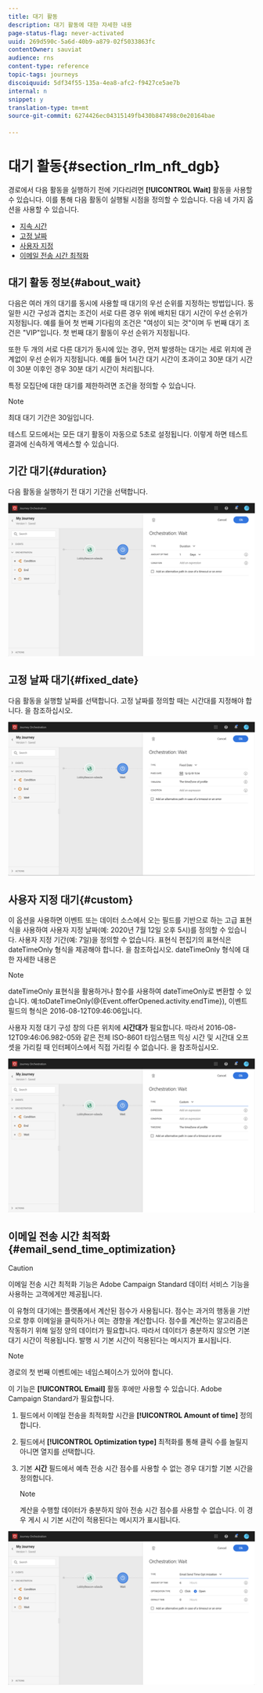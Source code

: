 ```yaml
---
title: 대기 활동
description: 대기 활동에 대한 자세한 내용
page-status-flag: never-activated
uuid: 269d590c-5a6d-40b9-a879-02f5033863fc
contentOwner: sauviat
audience: rns
content-type: reference
topic-tags: journeys
discoiquuid: 5df34f55-135a-4ea8-afc2-f9427ce5ae7b
internal: n
snippet: y
translation-type: tm+mt
source-git-commit: 6274426ec04315149fb430b847498c0e20164bae

---
```



# 대기 활동{#section_rlm_nft_dgb}

경로에서 다음 활동을 실행하기 전에 기다리려면 **[!UICONTROL Wait]** 활동을 사용할 수 있습니다. 이를 통해 다음 활동이 실행될 시점을 정의할 수 있습니다. 다음 네 가지 옵션을 사용할 수 있습니다.

* [지속 시간](#duration)
* [고정 날짜](#fixed_date)
* [사용자 지정](#custom)
* [이메일 전송 시간 최적화](#email_send_time_optimization)

## 대기 활동 정보{#about_wait}

다음은 여러 개의 대기를 동시에 사용할 때 대기의 우선 순위를 지정하는 방법입니다. 동일한 시간 구성과 겹치는 조건이 서로 다른 경우 위에 배치된 대기 시간이 우선 순위가 지정됩니다. 예를 들어 첫 번째 기다림의 조건은 &quot;여성이 되는 것&quot;이며 두 번째 대기 조건은 &quot;VIP&quot;입니다. 첫 번째 대기 활동이 우선 순위가 지정됩니다.

또한 두 개의 서로 다른 대기가 동시에 있는 경우, 먼저 발생하는 대기는 세로 위치에 관계없이 우선 순위가 지정됩니다. 예를 들어 1시간 대기 시간이 초과이고 30분 대기 시간이 30분 이후인 경우 30분 대기 시간이 처리됩니다.

특정 모집단에 대한 대기를 제한하려면 조건을 정의할 수 있습니다.

>[!NOTE]
>
>최대 대기 기간은 30일입니다.
>
>테스트 모드에서는 모든 대기 활동이 자동으로 5초로 설정됩니다. 이렇게 하면 테스트 결과에 신속하게 액세스할 수 있습니다.

## 기간 대기{#duration}

다음 활동을 실행하기 전 대기 기간을 선택합니다.

![](../assets/journey55.png)

## 고정 날짜 대기{#fixed_date}

다음 활동을 실행할 날짜를 선택합니다. 고정 날짜를 정의할 때는 시간대를 지정해야 합니다. 을 [](../building-journeys/timezone-management.md)참조하십시오.

![](../assets/journey56.png)

## 사용자 지정 대기{#custom}

이 옵션을 사용하면 이벤트 또는 데이터 소스에서 오는 필드를 기반으로 하는 고급 표현식을 사용하여 사용자 지정 날짜(예: 2020년 7월 12일 오후 5시)를 정의할 수 있습니다. 사용자 지정 기간(예: 7일)을 정의할 수 없습니다. 표현식 편집기의 표현식은 dateTimeOnly 형식을 제공해야 합니다. 을 [](../expression/expressionadvanced.md)참조하십시오. dateTimeOnly 형식에 대한 자세한 내용은 [](../expression/data-types.md)

>[!NOTE]
>
>dateTimeOnly 표현식을 활용하거나 함수를 사용하여 dateTimeOnly로 변환할 수 있습니다. 예:toDateTimeOnly(@{Event.offerOpened.activity.endTime}), 이벤트 필드의 형식은 2016-08-12T09:46:06입니다.
>
>사용자 지정 대기 구성 창의 다른 위치에 **시간대가** 필요합니다. 따라서 2016-08-12T09:46:06.982-05와 같은 전체 ISO-8601 타임스탬프 믹싱 시간 및 시간대 오프셋을 가리킬 때 인터페이스에서 직접 가리킬 수 없습니다. 을 [](../building-journeys/timezone-management.md)참조하십시오.

![](../assets/journey57.png)

## 이메일 전송 시간 최적화{#email_send_time_optimization}

>[!CAUTION]
>
>이메일 전송 시간 최적화 기능은 Adobe Campaign Standard 데이터 서비스 기능을 사용하는 고객에게만 제공됩니다.

이 유형의 대기에는 플랫폼에서 계산된 점수가 사용됩니다. 점수는 과거의 행동을 기반으로 향후 이메일을 클릭하거나 여는 경향을 계산합니다. 점수를 계산하는 알고리즘은 작동하기 위해 일정 양의 데이터가 필요합니다. 따라서 데이터가 충분하지 않으면 기본 대기 시간이 적용됩니다. 발행 시 기본 시간이 적용된다는 메시지가 표시됩니다.

>[!NOTE]
>
>경로의 첫 번째 이벤트에는 네임스페이스가 있어야 합니다.
>
>이 기능은 **[!UICONTROL Email]** 활동 후에만 사용할 수 있습니다. Adobe Campaign Standard가 필요합니다.

1. 필드에서 이메일 전송을 최적화할 시간을 **[!UICONTROL Amount of time]** 정의합니다.
1. 필드에서 **[!UICONTROL Optimization type]** 최적화를 통해 클릭 수를 늘릴지 아니면 열지를 선택합니다.
1. 기본 **시간** 필드에서 예측 전송 시간 점수를 사용할 수 없는 경우 대기할 기본 시간을 정의합니다.

   >[!NOTE]
   >
   >계산을 수행할 데이터가 충분하지 않아 전송 시간 점수를 사용할 수 없습니다. 이 경우 게시 시 기본 시간이 적용된다는 메시지가 표시됩니다.

![](../assets/journey57bis.png)
